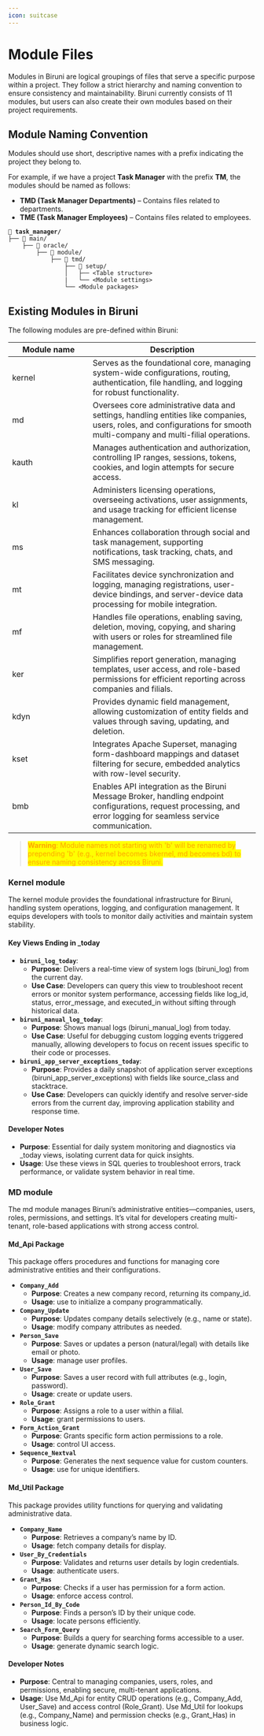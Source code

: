 ```yaml
---
icon: suitcase
---
```


# Module Files

Modules in Biruni are logical groupings of files that serve a specific purpose within a project. They follow a strict hierarchy and naming convention to ensure consistency and maintainability. Biruni currently consists of 11 modules, but users can also create their own modules based on their project requirements.

## Module Naming Convention&#x20;

Modules should use short, descriptive names with a prefix indicating the project they belong to.

For example, if we have a project **Task Manager** with the prefix **TM**, the modules should be named as follows:

* **TMD (Task Manager Departments)** – Contains files related to departments.
* **TME (Task Manager Employees)** – Contains files related to employees.

<pre data-title="ms module"><code><strong>📁 task_manager/
</strong>├── 📁 main/
    ├── 📁 oracle/
        ├── 📁 module/
            ├── 📁 tmd/
                ├── 📁 setup/
                │   ├── &#x3C;Table structure>
                |   └── &#x3C;Module settings> 
                └── &#x3C;Module packages>
</code></pre>

## Existing Modules in Biruni

The following modules are pre-defined within Biruni:

<table><thead><tr><th width="148">Module name</th><th>Description</th></tr></thead><tbody><tr><td>kernel</td><td>Serves as the foundational core, managing system-wide configurations, routing, authentication, file handling, and logging for robust functionality.</td></tr><tr><td>md</td><td>Oversees core administrative data and settings, handling entities like companies, users, roles, and configurations for smooth multi-company and multi-filial operations.</td></tr><tr><td>kauth</td><td>Manages authentication and authorization, controlling IP ranges, sessions, tokens, cookies, and login attempts for secure access.</td></tr><tr><td>kl</td><td>Administers licensing operations, overseeing activations, user assignments, and usage tracking for efficient license management.</td></tr><tr><td>ms</td><td>Enhances collaboration through social and task management, supporting notifications, task tracking, chats, and SMS messaging.</td></tr><tr><td>mt</td><td>Facilitates device synchronization and logging, managing registrations, user-device bindings, and server-device data processing for mobile integration.</td></tr><tr><td>mf</td><td>Handles file operations, enabling saving, deletion, moving, copying, and sharing with users or roles for streamlined file management.</td></tr><tr><td>ker</td><td>Simplifies report generation, managing templates, user access, and role-based permissions for efficient reporting across companies and filials.</td></tr><tr><td>kdyn</td><td>Provides dynamic field management, allowing customization of entity fields and values through saving, updating, and deletion.</td></tr><tr><td>kset</td><td>Integrates Apache Superset, managing form-dashboard mappings and dataset filtering for secure, embedded analytics with row-level security.</td></tr><tr><td>bmb</td><td>Enables API integration as the Biruni Message Broker, handling endpoint configurations, request processing, and error logging for seamless service communication.</td></tr></tbody></table>

> <mark style="color:orange;">**Warning**</mark><mark style="color:orange;">: Module names not starting with 'b' will be renamed by prepending 'b' (e.g., kernel becomes bkernel, md becomes bd) to ensure naming consistency across Biruni.</mark>

### Kernel module

The kernel module provides the foundational infrastructure for Biruni, handling system operations, logging, and configuration management. It equips developers with tools to monitor daily activities and maintain system stability.

#### **Key Views Ending** in **\_today**

* **`biruni_log_today`**:
  * **Purpose**: Delivers a real-time view of system logs (biruni\_log) from the current day.
  * **Use Case**: Developers can query this view to troubleshoot recent errors or monitor system performance, accessing fields like log\_id, status, error\_message, and executed\_in without sifting through historical data.
* **`biruni_manual_log_today`**:
  * **Purpose**: Shows manual logs (biruni\_manual\_log) from today.
  * **Use Case**: Useful for debugging custom logging events triggered manually, allowing developers to focus on recent issues specific to their code or processes.
* **`biruni_app_server_exceptions_today`**:
  * **Purpose**: Provides a daily snapshot of application server exceptions (biruni\_app\_server\_exceptions) with fields like source\_class and stacktrace.
  * **Use Case**: Developers can quickly identify and resolve server-side errors from the current day, improving application stability and response time.

#### Developer Notes

* **Purpose**: Essential for daily system monitoring and diagnostics via \_today views, isolating current data for quick insights.
* **Usage**: Use these views in SQL queries to troubleshoot errors, track performance, or validate system behavior in real time.

### MD module

The md module manages Biruni’s administrative entities—companies, users, roles, permissions, and settings. It’s vital for developers creating multi-tenant, role-based applications with strong access control.

#### Md\_Api Package

This package offers procedures and functions for managing core administrative entities and their configurations.

* **`Company_Add`**
  * **Purpose**: Creates a new company record, returning its company\_id.
  * **Usage**: use to initialize a company programmatically.
* **`Company_Update`**
  * **Purpose**: Updates company details selectively (e.g., name or state).
  * **Usage**: modify company attributes as needed.
* **`Person_Save`**
  * **Purpose**: Saves or updates a person (natural/legal) with details like email or photo.
  * **Usage**: manage user profiles.
* **`User_Save`**
  * **Purpose**: Saves a user record with full attributes (e.g., login, password).
  * **Usage**: create or update users.
* **`Role_Grant`**
  * **Purpose**: Assigns a role to a user within a filial.
  * **Usage**: grant permissions to users.
* **`Form_Action_Grant`**
  * **Purpose**: Grants specific form action permissions to a role.
  * **Usage**: control UI access.
* **`Sequence_Nextval`**
  * **Purpose**: Generates the next sequence value for custom counters.
  * **Usage**: use for unique identifiers.

#### Md\_Util Package

This package provides utility functions for querying and validating administrative data.

* **`Company_Name`**
  * **Purpose**: Retrieves a company’s name by ID.
  * **Usage**: fetch company details for display.
* **`User_By_Credentials`**
  * **Purpose**: Validates and returns user details by login credentials.
  * **Usage**: authenticate users.
* **`Grant_Has`**
  * **Purpose**: Checks if a user has permission for a form action.
  * **Usage**: enforce access control.
* **`Person_Id_By_Code`**
  * **Purpose**: Finds a person’s ID by their unique code.
  * **Usage**: locate persons efficiently.
* **`Search_Form_Query`**
  * **Purpose**: Builds a query for searching forms accessible to a user.
  * **Usage**: generate dynamic search logic.

#### Developer Notes

* **Purpose**: Central to managing companies, users, roles, and permissions, enabling secure, multi-tenant applications.
* **Usage**: Use Md\_Api for entity CRUD operations (e.g., Company\_Add, User\_Save) and access control (Role\_Grant). Use Md\_Util for lookups (e.g., Company\_Name) and permission checks (e.g., Grant\_Has) in business logic.
